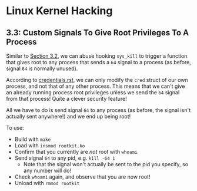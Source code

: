 # Linux Kernel Hacking

## 3.3: Custom Signals To Give Root Privileges To A Process

Similar to [Section 3.2](../3.2_kill_signalling/), we can abuse hooking `sys_kill` to trigger a function that gives root to any process that sends a `64` signal to a process (as before, signal `64` is normally unused).

According to [credentials.rst](https://github.com/torvalds/linux/blob/master/Documentation/security/credentials.rst#altering-credentials), we can only modify the `cred` struct of our own process, and not that of any other process. This means that we can't give an already running process root privileges unless we send the `64` signal from that process! Quite a clever security feature!

All we have to do is send signal `64` to any process (as before, the signal isn't actually sent anywhere!) and we end up being root!

To use:
* Build with `make`
* Load with `insmod rootkit.ko`
* Confirm that you currently are *not* root with `whoami`
* Send signal `64` to any pid, e.g. `kill -64 1`
  * Note that the signal won't actually be sent to the pid you specify, so any number will do!
* Check `whoami` again, and observe that you are now root!
* Unload with `rmmod rootkit`
